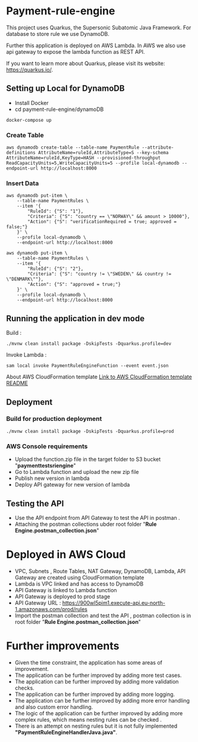 # Payment-rule-engine

This project uses Quarkus, the Supersonic Subatomic Java Framework.
For database to store rule we use DynamoDB.

Further this application is deployed on AWS Lambda.
In AWS we also use api gateway to expose the lambda function as REST API.


If you want to learn more about Quarkus, please visit its website: <https://quarkus.io/>.

## Setting up Local for DynamoDB
- Install Docker 
- cd payment-rule-engine/dynamoDB

```shell script
docker-compose up
```
### Create Table

```shell script 
aws dynamodb create-table --table-name PaymentRule --attribute-definitions AttributeName=ruleId,AttributeType=S --key-schema AttributeName=ruleId,KeyType=HASH --provisioned-throughput ReadCapacityUnits=5,WriteCapacityUnits=5 --profile local-dynamodb --endpoint-url http://localhost:8000 
```

### Insert Data

```shell script     
aws dynamodb put-item \
    --table-name PaymentRules \
    --item '{
        "RuleId": {"S": "1"},
        "Criteria": {"S": "country == \"NORWAY\" && amount > 10000"},
        "Action": {"S": "verificationRequired = true; approved = false;"}
    }' \
    --profile local-dynamodb \
    --endpoint-url http://localhost:8000

aws dynamodb put-item \
    --table-name PaymentRules \
    --item '{
        "RuleId": {"S": "2"},
        "Criteria": {"S": "country != \"SWEDEN\" && country != \"DENMARK\""},
        "Action": {"S": "approved = true;"}
    }' \
    --profile local-dynamodb \
    --endpoint-url http://localhost:8000

```


## Running the application in dev mode

Build : 

```shell script
./mvnw clean install package -DskipTests -Dquarkus.profile=dev

```
Invoke Lambda :

```shell script
sam local invoke PaymentRuleEngineFunction --event event.json
```
About AWS CloudFormation template
[Link to AWS CloudFormation template README](AWSreadme.md)

## Deployment
### Build for production deployment 

```shell script
./mvnw clean install package -DskipTests -Dquarkus.profile=prod
```
### AWS Console requirements
- Upload the function.zip file in the target folder to S3 bucket "**paymenttestsriengine**"
- Go to Lambda function and upload the new zip file 
- Publish new version in lambda 
- Deploy API gateway for new version of lambda

## Testing the API
- Use the API endpoint from API Gateway to test the API in postman .
- Attaching the postman collections ubder root folder "**Rule Engine.postman_collection.json**"


# Deployed in AWS Cloud 
- VPC, Subnets , Route Tables, NAT Gateway, DynamoDB, Lambda, API Gateway are created using CloudFormation template
- Lambda is VPC linked and has access to DynamoDB
- API Gateway is linked to Lambda function
- API Gateway is deployed to prod stage
- API Gateway URL : https://900wl5pim1.execute-api.eu-north-1.amazonaws.com/prod/rules
- Import the postman collection and test the API , postman collection is in root folder "**Rule Engine.postman_collection.json**"

# Further improvements
- Given the time constraint, the application has some areas of improvement.
- The application can be further improved by adding more test cases.
- The application can be further improved by adding more validation checks.
- The application can be further improved by adding more logging.
- The application can be further improved by adding more error handling and also custom error handling.
- The logic of the application can be further improved by adding more complex rules, which means nesting rules can be checked .
- There is an attempt on nesting rules but it is not fully implemented **"PaymentRuleEngineHandlerJava.java"**.



